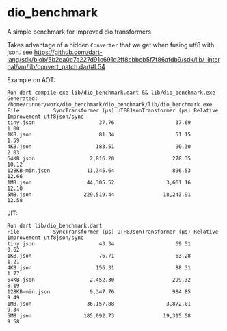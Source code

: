 # dio_benchmark

A simple benchmark for improved dio transformers.

Takes advantage of a hidden `Converter` that we get when fusing utf8 with json.
see https://github.com/dart-lang/sdk/blob/5b2ea0c7a227d91c691d2ff8cbbeb5f7f86afdb9/sdk/lib/_internal/vm/lib/convert_patch.dart#L54 

Example on AOT:
```
Run dart compile exe lib/dio_benchmark.dart && lib/dio_benchmark.exe
Generated: /home/runner/work/dio_benchmark/dio_benchmark/lib/dio_benchmark.exe
File           SyncTransformer (μs) UTF8JsonTransformer (μs) Relative Improvement utf8json/sync 
tiny.json                     37.76                    37.69                               1.00 
1KB.json                      81.34                    51.15                               1.59 
4KB.json                     183.51                    90.30                               2.03 
64KB.json                  2,816.20                   278.35                              10.12 
128KB-min.json            11,345.64                   896.53                              12.66 
1MB.json                  44,305.52                 3,661.16                              12.10 
5MB.json                 229,519.44                18,243.91                              12.58 
```

JIT:

```
Run dart lib/dio_benchmark.dart
File           SyncTransformer (μs) UTF8JsonTransformer (μs) Relative Improvement utf8json/sync 
tiny.json                     43.34                    69.51                               0.62 
1KB.json                      76.71                    63.28                               1.21 
4KB.json                     156.31                    88.31                               1.77 
64KB.json                  2,452.30                   299.32                               8.19 
128KB-min.json             9,347.76                   984.85                               9.49 
1MB.json                  36,157.88                 3,872.01                               9.34 
5MB.json                 185,092.73                19,315.58                               9.58 
  
```
